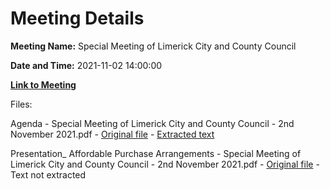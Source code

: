 # Meeting Details

**Meeting Name:** Special Meeting of Limerick City and County Council

**Date and Time:** 2021-11-02 14:00:00

**[Link to Meeting](https://www.limerick.ie/council/whats-on/special-meeting-limerick-city-and-county-council-45)**

Files: 

Agenda - Special Meeting of Limerick City and County Council - 2nd November 2021.pdf - [Original file](https://www.limerick.ie/sites/default/files/media/documents/2021-10/00-agenda-special-meeting-02.11.2021.pdf) - [Extracted text](./Agenda%20-%C2%A0Special%20Meeting%20of%20Limerick%20City%20and%20County%20Council%20-%202nd%20November%202021.md)

Presentation_ Affordable Purchase Arrangements - Special Meeting of Limerick City and County Council - 2nd November 2021.pdf - [Original file](https://www.limerick.ie/sites/default/files/media/documents/2021-11/affordable-purchase-arrangements-presentation-at-special-meeting-01.11.2021.pdf) - Text not extracted

